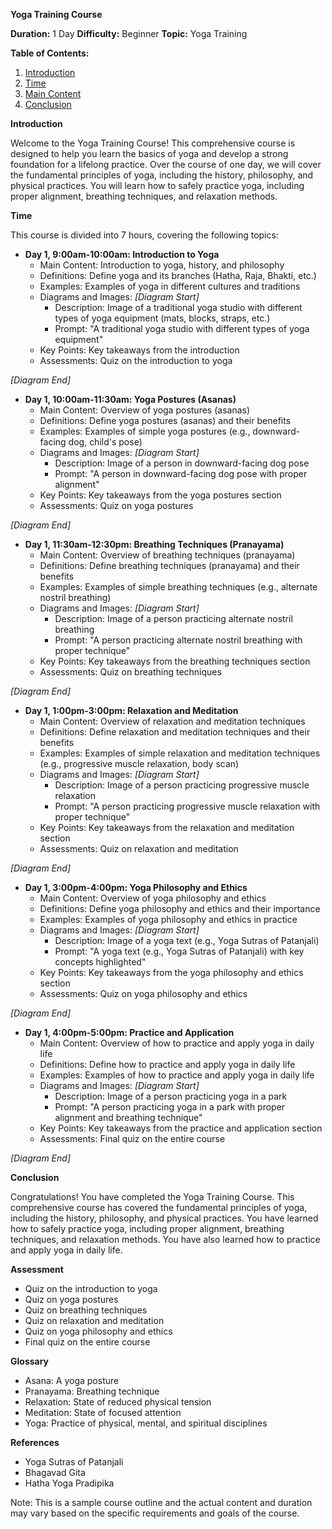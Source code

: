 **Yoga Training Course**

**Duration:** 1 Day
**Difficulty:** Beginner
**Topic:** Yoga Training

**Table of Contents:**

1. [Introduction](#introduction)
2. [Time](#time)
3. [Main Content](#main-content)
4. [Conclusion](#conclusion)

**Introduction**

Welcome to the Yoga Training Course! This comprehensive course is designed to help you learn the basics of yoga and develop a strong foundation for a lifelong practice. Over the course of one day, we will cover the fundamental principles of yoga, including the history, philosophy, and physical practices. You will learn how to safely practice yoga, including proper alignment, breathing techniques, and relaxation methods.

**Time**

This course is divided into 7 hours, covering the following topics:

- **Day 1, 9:00am-10:00am: Introduction to Yoga**
  - Main Content: Introduction to yoga, history, and philosophy
  - Definitions: Define yoga and its branches (Hatha, Raja, Bhakti, etc.)
  - Examples: Examples of yoga in different cultures and traditions
  - Diagrams and Images: *[Diagram Start]*
    - Description: Image of a traditional yoga studio with different types of yoga equipment (mats, blocks, straps, etc.)
    - Prompt: "A traditional yoga studio with different types of yoga equipment"
  - Key Points: Key takeaways from the introduction
  - Assessments: Quiz on the introduction to yoga

*[Diagram End]*

- **Day 1, 10:00am-11:30am: Yoga Postures (Asanas)**
  - Main Content: Overview of yoga postures (asanas)
  - Definitions: Define yoga postures (asanas) and their benefits
  - Examples: Examples of simple yoga postures (e.g., downward-facing dog, child's pose)
  - Diagrams and Images: *[Diagram Start]*
    - Description: Image of a person in downward-facing dog pose
    - Prompt: "A person in downward-facing dog pose with proper alignment"
  - Key Points: Key takeaways from the yoga postures section
  - Assessments: Quiz on yoga postures

*[Diagram End]*

- **Day 1, 11:30am-12:30pm: Breathing Techniques (Pranayama)**
  - Main Content: Overview of breathing techniques (pranayama)
  - Definitions: Define breathing techniques (pranayama) and their benefits
  - Examples: Examples of simple breathing techniques (e.g., alternate nostril breathing)
  - Diagrams and Images: *[Diagram Start]*
    - Description: Image of a person practicing alternate nostril breathing
    - Prompt: "A person practicing alternate nostril breathing with proper technique"
  - Key Points: Key takeaways from the breathing techniques section
  - Assessments: Quiz on breathing techniques

*[Diagram End]*

- **Day 1, 1:00pm-3:00pm: Relaxation and Meditation**
  - Main Content: Overview of relaxation and meditation techniques
  - Definitions: Define relaxation and meditation techniques and their benefits
  - Examples: Examples of simple relaxation and meditation techniques (e.g., progressive muscle relaxation, body scan)
  - Diagrams and Images: *[Diagram Start]*
    - Description: Image of a person practicing progressive muscle relaxation
    - Prompt: "A person practicing progressive muscle relaxation with proper technique"
  - Key Points: Key takeaways from the relaxation and meditation section
  - Assessments: Quiz on relaxation and meditation

*[Diagram End]*

- **Day 1, 3:00pm-4:00pm: Yoga Philosophy and Ethics**
  - Main Content: Overview of yoga philosophy and ethics
  - Definitions: Define yoga philosophy and ethics and their importance
  - Examples: Examples of yoga philosophy and ethics in practice
  - Diagrams and Images: *[Diagram Start]*
    - Description: Image of a yoga text (e.g., Yoga Sutras of Patanjali)
    - Prompt: "A yoga text (e.g., Yoga Sutras of Patanjali) with key concepts highlighted"
  - Key Points: Key takeaways from the yoga philosophy and ethics section
  - Assessments: Quiz on yoga philosophy and ethics

*[Diagram End]*

- **Day 1, 4:00pm-5:00pm: Practice and Application**
  - Main Content: Overview of how to practice and apply yoga in daily life
  - Definitions: Define how to practice and apply yoga in daily life
  - Examples: Examples of how to practice and apply yoga in daily life
  - Diagrams and Images: *[Diagram Start]*
    - Description: Image of a person practicing yoga in a park
    - Prompt: "A person practicing yoga in a park with proper alignment and breathing technique"
  - Key Points: Key takeaways from the practice and application section
  - Assessments: Final quiz on the entire course

*[Diagram End]*

**Conclusion**

Congratulations! You have completed the Yoga Training Course. This comprehensive course has covered the fundamental principles of yoga, including the history, philosophy, and physical practices. You have learned how to safely practice yoga, including proper alignment, breathing techniques, and relaxation methods. You have also learned how to practice and apply yoga in daily life.

**Assessment**

* Quiz on the introduction to yoga
* Quiz on yoga postures
* Quiz on breathing techniques
* Quiz on relaxation and meditation
* Quiz on yoga philosophy and ethics
* Final quiz on the entire course

**Glossary**

* Asana: A yoga posture
* Pranayama: Breathing technique
* Relaxation: State of reduced physical tension
* Meditation: State of focused attention
* Yoga: Practice of physical, mental, and spiritual disciplines

**References**

* Yoga Sutras of Patanjali
* Bhagavad Gita
* Hatha Yoga Pradipika

Note: This is a sample course outline and the actual content and duration may vary based on the specific requirements and goals of the course.